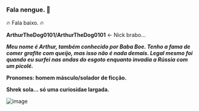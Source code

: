 ### Fala nengue. 👋

🔥 Fala baixo. 🔥


**ArthurTheDog0101/ArthurTheDog0101** <- Nick brabo...

 _**Meu nome é Arthur, também conhecido por Baba Boe. Tenho a fama de comer grafite com queijo, mas isso não 
 é nada demais. Legal mesmo foi quando eu surfei nas ondas do esgoto enquanto invadia a Rússia com um picolé.**_

 **Pronomes: homem másculo/solador de ficção.**

 **Shrek sola... só uma curiosidae largada.**

 ![image](https://github.com/ArthurTheDog0101/ArthurTheDog0101/assets/129325489/bddd318f-d4b1-458b-b997-c4ecdc2c6082)


 
